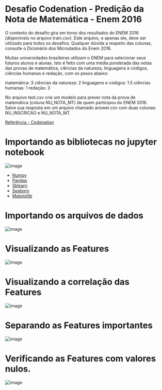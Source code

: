 # Desafio Codenation - Predição da Nota de Matemática - Enem 2016


O contexto do desafio gira em torno dos resultados do ENEM 2016 (disponíveis no arquivo train.csv). Este arquivo, e apenas ele, deve ser utilizado para todos os desafios. Qualquer dúvida a respeito das colunas, consulte o Dicionário dos Microdados do Enem 2016.

Muitas universidades brasileiras utilizam o ENEM para selecionar seus futuros alunos e alunas. Isto é feito com uma média ponderada das notas das provas de matemática, ciências da natureza, linguagens e códigos, ciências humanas e redação, com os pesos abaixo:

matemática: 3 
ciências da natureza: 2
linguagens e códigos: 1.5
ciências humanas: 1
redação: 3

No arquivo test.csv crie um modelo para prever nota da prova de matemática (coluna NU_NOTA_MT) de quem participou do ENEM 2016.
Salve sua resposta em um arquivo chamado answer.csv com duas colunas: NU_INSCRICAO e NU_NOTA_MT.

[Referência - Codenation](https://www.codenation.dev/aceleradev/ds-belohorizonte-1/)

# Importando as bibliotecas no jupyter notebook

![image](https://user-images.githubusercontent.com/15157510/66669261-76a94900-ec2d-11e9-9feb-d96bf7fb857c.png)

* [Numpy](https://numpy.org/)
* [Pandas](https://pandas.pydata.org/)
* [Sklearn](https://scikit-learn.org/stable/documentation.html/)
* [Seaborn](https://seaborn.pydata.org/)
* [Matplotlib](https://matplotlib.org/)

# Importando os arquivos de dados

![image](https://user-images.githubusercontent.com/15157510/66668280-3c3eac80-ec2b-11e9-876d-fc8fdf2ef3c4.png)

# Visualizando as Features

![image](https://user-images.githubusercontent.com/15157510/66668434-a2c3ca80-ec2b-11e9-8fc8-9b2efe9c3dc0.png)

# Visualizando a correlação das Features

![image](https://user-images.githubusercontent.com/15157510/66668585-f7674580-ec2b-11e9-9e69-a05090803a78.png)

# Separando as Features importantes

![image](https://user-images.githubusercontent.com/15157510/66668824-7bb9c880-ec2c-11e9-8df1-12c799e97995.png)

# Verificando as Features com valores nulos.

![image](https://user-images.githubusercontent.com/15157510/66668946-d3f0ca80-ec2c-11e9-873b-53e5bd6590c5.png)



